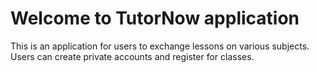 # Welcome to TutorNow application

This is an application for users to exchange lessons on various subjects. Users can create private accounts and register for classes.